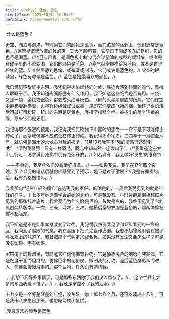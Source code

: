 ```yaml
---
title: weekly1 蓝色，蓝色
createTime: 2025/10/12 10:04:51
permalink: /blog/weekly1 蓝色，蓝色/
---
```


​	什么是蓝色？

​	天空、湖泊与海洋，有时候它们的颜色是蓝色。而在孩童的涂鸦上，他们通常是蓝色。//
​	家里橱窗里放置的我的第一支大号颜料管，它早已干涸成多孔的组织，它的色号是湖蓝。//
​	钴蓝与群青，是调色板上鲜少混合过量油的成型的颜料块，或者是在碟子里的小型湖泊，它们的颜色是蓝色。//
​	寒气经常被描绘为蓝色，或者是白里丝缕的蓝。//
​	某种平静的思绪，或微漾或封冻，它们或许是蓝色的。//
​	父亲的眼睛里，绿色有时候是蓝色。//
​	蓝色是她最喜欢的颜色。//

​	我已经记不得好多东西。我还记得火焰燃烧的时候，靠近会感到扑面的热气，熏得人眼睛干涩。我不知道先画圆圈有什么作用，我不知道这些纸片是否有用。一袋，又是一袋，金色或银色，都变成火红与灰白。飞舞的火星是逃脱的纸屑，它们在空中翻卷着翻卷着，火星将边缘蚀成白或黑，旋即它们变成飞扬的烟。我还记得灼烧后再敲打再粉碎，铲出的东西是灰黄色。我指了指那个唯一被拣出的两个连接的壳，原来它们是牙冠。

​	我记得那个强烈的预兆，我记得我把巨轮推下山崖时的感受——它不是不可能停止转动了，而是我仿佛不应该让它停止转动。我记得那个冷漠。二四年十一月初至八号，就仿佛是漏水的水龙头对我的报复。11月13号我写下“我的情感已逐渐倒戈”，“早到我肩膀上只有一片羽毛，而心中却赫然一座大山了”。//
​	“我重在这座大山上行走，渴求满目疮痍中仍有花朵开放。//
​	如若没有，我会做好‘发生’的准备”//

​	——不会的，我至今依旧没有做好准备。//
​	——如果我说，我早在17年那个夜晚，那个仓促的电话后就仿佛感受到了预示，是不是过于傲慢？//
​	我是有罪责的。哈，我有资格惋惜吗。//

​	我拿那句“记住年轻的模样”在逃离我的责任，的确是的，一周后我再见到的就是年轻的样子。十七多年她逐渐学会的她的身份，可是我没有。小时候翻箱倒柜翻照片见到的那张胶片底片，我曾疑问为什么脸是黑的，头发是白的，我终于见到了它的黑白翻转版本，一次，三天，两次，三次。她最后穿的衣服是蓝色的，那两块棉花撑不起脸颊。

​	我不知道是不是此事本身改变了过往。我记得我仿佛看见了和17年看到的一样的脸，我闻到了腐败的气息，我在高压下把关注当作逼迫。我想不起曾经附着在被子与衣服上的味道了，我曾把那个气味定义成名称。如果没有发生又会怎么样？可是没有如果，哪有如果。

​	窗帘掩下的昏暗里，有时醒来右侧仿佛有巨物。它是抽象混合的倒影而非实体，它是极度干涸而粗糙的，仿佛巨木的老树皮，限制我的行动。而后蓝色身影从门进入，仿佛会慢慢没事的。那个巨物，许久没有造访我。

​	  ，我想不起好些事情了，可是那些东西除了我们没人留存了。//
​	  ，这个世界上太多的东西我看不懂了。//
​	  ，我还是掌控不了我的泪水。//

​	十七岁是一个好差好差的年纪，没关系，加上那七八个月，还可以凑成十八年。可是我十八岁生日那天，也想吃两枚小蛋糕。

​	我最喜欢的颜色是蓝色。

